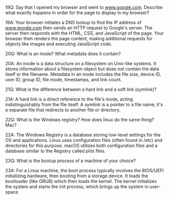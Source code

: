 19Q: Say that I opened my browser and went to www.google.com. Describe what exactly happens in order for the page to display in my browser?

19A: Your browser initiates a DNS lookup to find the IP address of www.google.com then sends an HTTP request to Google's server. The server then responds with the HTML, CSS, and JavaScript of the page. Your browser then renders the page content, making additional requests for objects like images and executing JavaScript code.

20Q: What is an inode? What metadata does it contain?

20A: An inode is a data structure on a filesystem on Unix-like systems. It stores information about a filesystem object but does not contain the data itself or the filename. Metadata in an inode includes the file size, device ID, user ID, group ID, file mode, timestamps, and link count.

21Q: What is the difference between a hard link and a soft link (symlink)?

21A: A hard link is a direct reference to the file's inode, acting indistinguishably from the file itself. A symlink is a pointer to a file name; it's a separate file that redirects to another file or directory.

22Q: What is the Windows registry? How does linux do the same thing? Mac?

22A: The Windows Registry is a database storing low-level settings for the OS and applications. Linux uses configuration files (often found in /etc) and directories for this purpose. macOS utilizes both configuration files and a database similar to the Registry called plist files.

23Q: What is the bootup process of a machine of your choice?

23A: For a Linux machine, the boot process typically involves the BIOS/UEFI initializing hardware, then booting from a storage device. It loads the bootloader (like GRUB) which then loads the kernel. The kernel initializes the system and starts the init process, which brings up the system in user-space.
